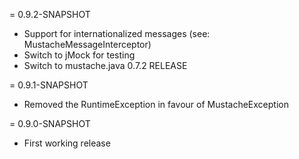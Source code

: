 = 0.9.2-SNAPSHOT

 * Support for internationalized messages (see: MustacheMessageInterceptor)
 * Switch to jMock for testing
 * Switch to mustache.java 0.7.2 RELEASE

= 0.9.1-SNAPSHOT

 * Removed the RuntimeException in favour of MustacheException

= 0.9.0-SNAPSHOT

 * First working release
